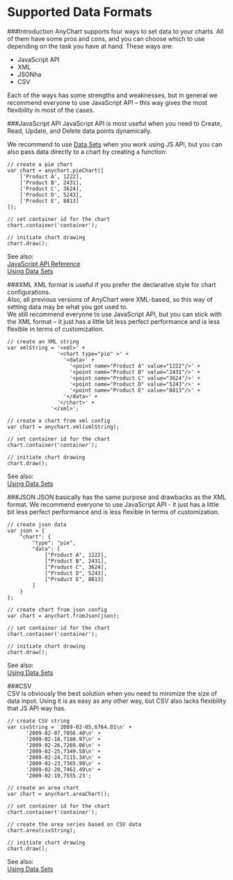 Supported Data Formats
=================

###Introduction
AnyChart supports four ways to set data to your charts. All of them have some pros and cons, and you can choose which to use depending on the task you have at hand. These ways are:
* JavaScript API
* XML
* JSONha
* CSV

Each of the ways has some strengths and weaknesses, but in general we recommend everyone to use JavaScript API – this way gives the most flexibility in most of the cases.


###JavaScript API
JavaScript API is most useful when you need to Create, Read, Update, and Delete data points dynamically. 

We recommend to use [Data Sets](./Using_Data_Sets) when you work using JS API, but you can also pass data directly to a chart by creating a function:
```
// create a pie chart
var chart = anychart.pieChart([
    ['Product A', 1222],
    ['Product B', 2431],
    ['Product C', 3624],
    ['Product D', 5243],
    ['Product E', 8813]
]);

// set container id for the chart
chart.container('container');

// initiate chart drawing
chart.draw();
```
See also:  
[JavaScript API Reference](https://api.anychart.com)  
[Using Data Sets](./Using_Data_Sets)

###XML
XML format is useful if you prefer the declarative style for chart configurations.  
Also, all previous versions of AnyChart were XML-based, so this way of setting data may be what you got used to.  
We still recommend everyone to use JavaScript API, but you can stick with the XML format – it just has a little bit less perfect performance and is less flexible in terms of customization.
```
// create an XML string
var xmlString = '<xml>' +
                '<chart type="pie" >' +
                  '<data>' +
                    '<point name="Product A" value="1222"/>' +
                    '<point name="Product B" value="2431"/>' +
                    '<point name="Product C" value="3624"/>' +
                    '<point name="Product D" value="5243"/>' +
                    '<point name="Product E" value="8813"/>' +
                  '</data>' +
                '</chart>' +
              '</xml>';
              
// create a chart from xml config              
var chart = anychart.xml(xmlString);

// set container id for the chart
chart.container('container');

// initiate chart drawing
chart.draw();
```
See also:  
[Using Data Sets](./Using_Data_Sets)

###JSON
JSON basically has the same purpose and drawbacks as the XML format. We recommend everyone to use JavaScript API - it just has a little bit less perfect performance and is less flexible in terms of customization.
```
// create json data
var json = {
    "chart": {
        "type": "pie",
        "data": [
            ["Product A", 1222],
            ["Product B", 2431],
            ["Product C", 3624],
            ["Product D", 5243],
            ["Product E", 8813]
        ]
    }
};

// create chart from json config              
var chart = anychart.fromJson(json);

// set container id for the chart
chart.container('container');

// initiate chart drawing
chart.draw();
```
See also:  
[Using Data Sets](./Using_Data_Sets)

###CSV  
CSV is obviously the best solution when you need to minimize the size of data input. Using it is as easy as any other way, but CSV also lacks flexibility that JS API way has.
```
// create CSV string
var csvString = '2009-02-05,6764.81\n' +
      '2009-02-07,7056.48\n' +
      '2009-02-18,7180.97\n' +
      '2009-02-26,7269.06\n' +
      '2009-02-25,7349.58\n' +
      '2009-02-24,7115.34\n' +
      '2009-02-23,7365.99\n' +
      '2009-02-20,7461.49\n' +
      '2009-02-19,7555.23';
      
// create an area chart      
var chart = anychart.areaChart();

// set container id for the chart
chart.container('container');

// create the area series based on CSV data
chart.area(csvString);

// initiate chart drawing
chart.draw();
```
See also:  
[Using Data Sets](./Using_Data_Sets)

